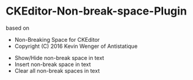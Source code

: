 # CKEditor-Non-break-space-Plugin
based on

* Non-Breaking Space for CKEditor
* Copyright (C) 2016 Kevin Wenger of Antistatique

- Show/Hide non-break space in text
- Insert non-break space in text
- Clear all non-break spaces in text
